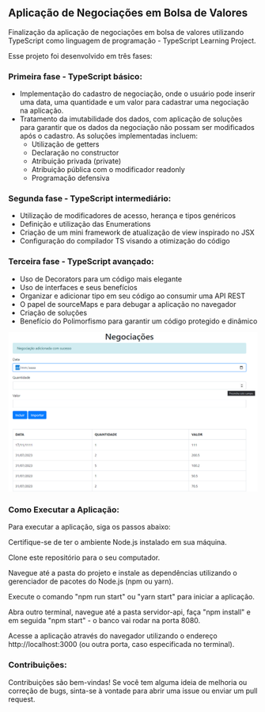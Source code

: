 <h2>Aplicação de Negociações em Bolsa de Valores</h2>

Finalização da aplicação de negociações em bolsa de valores utilizando TypeScript como linguagem de programação - TypeScript Learning Project. 

Esse projeto foi desenvolvido em três fases:

<h3>Primeira fase - TypeScript básico: </h3>

- Implementação do cadastro de negociação, onde o usuário pode inserir uma data, uma quantidade e um valor para cadastrar uma negociação na aplicação.
- Tratamento da imutabilidade dos dados, com aplicação de soluções para garantir que os dados da negociação não possam ser modificados após o cadastro. As soluções implementadas incluem:
    * Utilização de getters
    * Declaração no constructor
    * Atribuição privada (private)
    * Atribuição pública com o modificador readonly
    * Programação defensiva


<h3>Segunda fase - TypeScript intermediário:</h3>

- Utilização de modificadores de acesso, herança e tipos genéricos
- Definição e utilização das Enumerations
- Criação de um mini framework de atualização de view inspirado no JSX
- Configuração do compilador TS visando a otimização do código

<h3>Terceira fase - TypeScript avançado:</h3>

- Uso de Decorators para um código mais elegante
- Uso de interfaces e seus benefícios
- Organizar e adicionar tipo em seu código ao consumir uma API REST
- O papel de sourceMaps e para debugar a aplicação no navegador
- Criação de soluções
- Benefício do Polimorfismo para garantir um código protegido e dinâmico

![Alt text](image.png)

<h3>Como Executar a Aplicação:</h3>
Para executar a aplicação, siga os passos abaixo:

Certifique-se de ter o ambiente Node.js instalado em sua máquina.

Clone este repositório para o seu computador.

Navegue até a pasta do projeto e instale as dependências utilizando o gerenciador de pacotes do Node.js (npm ou yarn).

Execute o comando "npm run start" ou "yarn start" para iniciar a aplicação.

Abra outro terminal, navegue até a pasta servidor-api, faça "npm install" e em seguida "npm start" - o banco vai rodar na porta 8080.

Acesse a aplicação através do navegador utilizando o endereço http://localhost:3000 (ou outra porta, caso especificada no terminal).

<h3>Contribuições:</h3>

Contribuições são bem-vindas! Se você tem alguma ideia de melhoria ou correção de bugs, sinta-se à vontade para abrir uma issue ou enviar um pull request.
